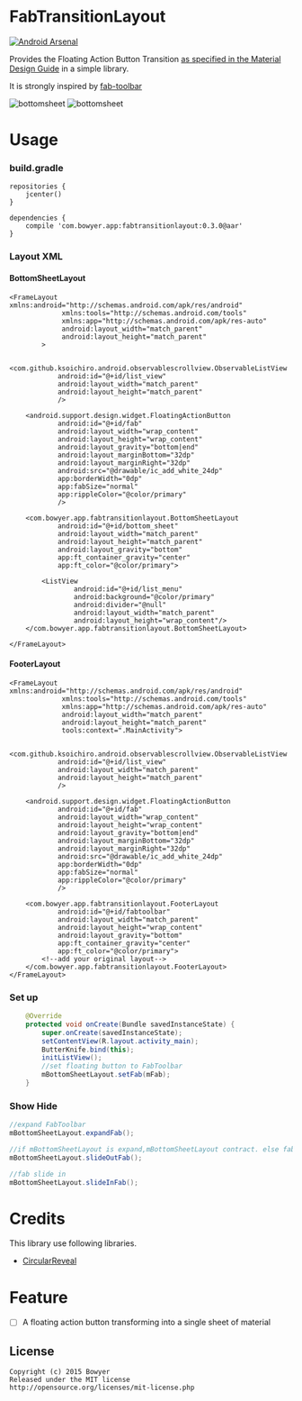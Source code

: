# FabTransitionLayout
[![Android Arsenal](https://img.shields.io/badge/Android%20Arsenal-FabTransitionLayout-green.svg?style=flat)](https://android-arsenal.com/details/1/2541)

Provides the Floating Action Button Transition [as specified in the Material Design Guide](http://www.google.com/design/spec/components/buttons-floating-action-button.html#buttons-floating-action-button-transitions) in a simple library.

It is strongly inspired by [fab-toolbar](https://github.com/bowyer-app/fab-toolbar)

![bottomsheet](https://github.com/bowyer-app/FabTransitionLayout/blob/master/art/bottomsheet.gif)
![bottomsheet](https://github.com/bowyer-app/FabTransitionLayout/blob/master/art/toolbar.gif)

Usage
====
### build.gradle

```
repositories {
    jcenter()
}

dependencies {
    compile 'com.bowyer.app:fabtransitionlayout:0.3.0@aar'
}
```

### Layout XML
#### BottomSheetLayout 
```
<FrameLayout xmlns:android="http://schemas.android.com/apk/res/android"
             xmlns:tools="http://schemas.android.com/tools"
             xmlns:app="http://schemas.android.com/apk/res-auto"
             android:layout_width="match_parent"
             android:layout_height="match_parent"
        >

    <com.github.ksoichiro.android.observablescrollview.ObservableListView
            android:id="@+id/list_view"
            android:layout_width="match_parent"
            android:layout_height="match_parent"
            />

    <android.support.design.widget.FloatingActionButton
            android:id="@+id/fab"
            android:layout_width="wrap_content"
            android:layout_height="wrap_content"
            android:layout_gravity="bottom|end"
            android:layout_marginBottom="32dp"
            android:layout_marginRight="32dp"
            android:src="@drawable/ic_add_white_24dp"
            app:borderWidth="0dp"
            app:fabSize="normal"
            app:rippleColor="@color/primary"
            />

    <com.bowyer.app.fabtransitionlayout.BottomSheetLayout
            android:id="@+id/bottom_sheet"
            android:layout_width="match_parent"
            android:layout_height="match_parent"
            android:layout_gravity="bottom"
            app:ft_container_gravity="center"
            app:ft_color="@color/primary">

        <ListView
                android:id="@+id/list_menu"
                android:background="@color/primary"
                android:divider="@null"
                android:layout_width="match_parent"
                android:layout_height="wrap_content"/>
    </com.bowyer.app.fabtransitionlayout.BottomSheetLayout>

</FrameLayout>

```
#### FooterLayout
```
<FrameLayout xmlns:android="http://schemas.android.com/apk/res/android"
             xmlns:tools="http://schemas.android.com/tools"
             xmlns:app="http://schemas.android.com/apk/res-auto"
             android:layout_width="match_parent"
             android:layout_height="match_parent"
             tools:context=".MainActivity">

    <com.github.ksoichiro.android.observablescrollview.ObservableListView
            android:id="@+id/list_view"
            android:layout_width="match_parent"
            android:layout_height="match_parent"
            />

    <android.support.design.widget.FloatingActionButton
            android:id="@+id/fab"
            android:layout_width="wrap_content"
            android:layout_height="wrap_content"
            android:layout_gravity="bottom|end"
            android:layout_marginBottom="32dp"
            android:layout_marginRight="32dp"
            android:src="@drawable/ic_add_white_24dp"
            app:borderWidth="0dp"
            app:fabSize="normal"
            app:rippleColor="@color/primary"
            />

    <com.bowyer.app.fabtransitionlayout.FooterLayout
            android:id="@+id/fabtoolbar"
            android:layout_width="match_parent"
            android:layout_height="wrap_content"
            android:layout_gravity="bottom"
            app:ft_container_gravity="center"
            app:ft_color="@color/primary">
        <!--add your original layout-->
    </com.bowyer.app.fabtransitionlayout.FooterLayout>
</FrameLayout>
```

### Set up

```java
    @Override
    protected void onCreate(Bundle savedInstanceState) {
        super.onCreate(savedInstanceState);
        setContentView(R.layout.activity_main);
        ButterKnife.bind(this);
        initListView();
        //set floating button to FabToolbar
        mBottomSheetLayout.setFab(mFab);
    }
```

### Show Hide

```java
//expand FabToolbar
mBottomSheetLayout.expandFab();

//if mBottomSheetLayout is expand,mBottomSheetLayout contract. else fab slide out.
mBottomSheetLayout.slideOutFab();

//fab slide in
mBottomSheetLayout.slideInFab();


```

# Credits
This library use following libraries.
* [CircularReveal](https://github.com/ozodrukh/CircularReveal)

Feature
====
- [ ] A floating action button transforming into a single sheet of material

License
--------
```
Copyright (c) 2015 Bowyer
Released under the MIT license
http://opensource.org/licenses/mit-license.php
```
